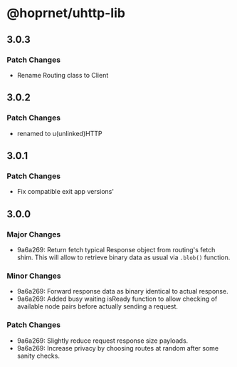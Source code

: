 # @hoprnet/uhttp-lib

## 3.0.3

### Patch Changes

-   Rename Routing class to Client

## 3.0.2

### Patch Changes

-   renamed to u(unlinked)HTTP

## 3.0.1

### Patch Changes

-   Fix compatible exit app versions'

## 3.0.0

### Major Changes

-   9a6a269: Return fetch typical Response object from routing's fetch shim.
    This will allow to retrieve binary data as usual via `.blob()` function.

### Minor Changes

-   9a6a269: Forward response data as binary identical to actual response.
-   9a6a269: Added busy waiting isReady function to allow checking of available node pairs before actually sending a request.

### Patch Changes

-   9a6a269: Slightly reduce request response size payloads.
-   9a6a269: Increase privacy by choosing routes at random after some sanity checks.
